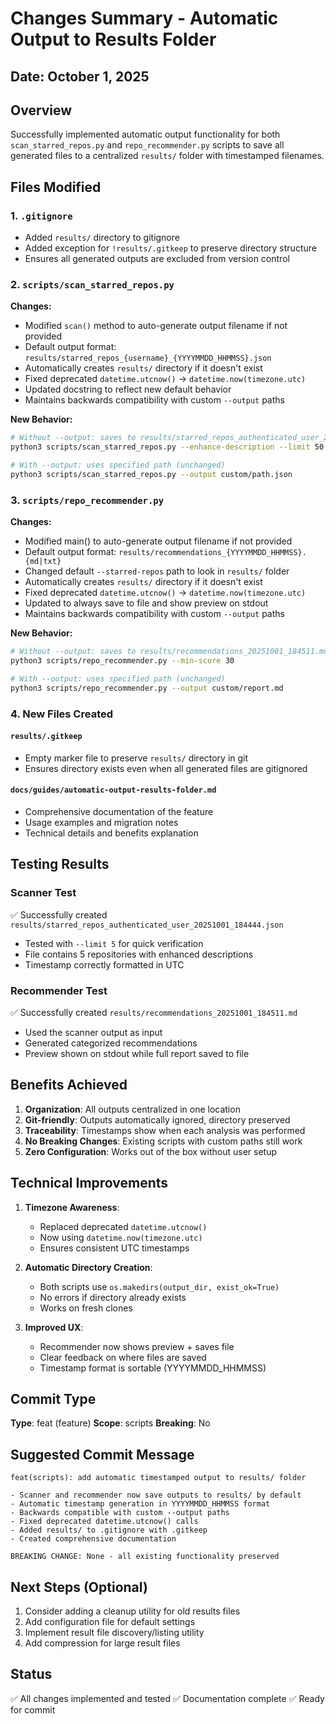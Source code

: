 # Changes Summary - Automatic Output to Results Folder

## Date: October 1, 2025

## Overview
Successfully implemented automatic output functionality for both `scan_starred_repos.py` and `repo_recommender.py` scripts to save all generated files to a centralized `results/` folder with timestamped filenames.

## Files Modified

### 1. `.gitignore`
- Added `results/` directory to gitignore
- Added exception for `!results/.gitkeep` to preserve directory structure
- Ensures all generated outputs are excluded from version control

### 2. `scripts/scan_starred_repos.py`
**Changes:**
- Modified `scan()` method to auto-generate output filename if not provided
- Default output format: `results/starred_repos_{username}_{YYYYMMDD_HHMMSS}.json`
- Automatically creates `results/` directory if it doesn't exist
- Fixed deprecated `datetime.utcnow()` → `datetime.now(timezone.utc)`
- Updated docstring to reflect new default behavior
- Maintains backwards compatibility with custom `--output` paths

**New Behavior:**
```bash
# Without --output: saves to results/starred_repos_authenticated_user_20251001_184444.json
python3 scripts/scan_starred_repos.py --enhance-description --limit 50

# With --output: uses specified path (unchanged)
python3 scripts/scan_starred_repos.py --output custom/path.json
```

### 3. `scripts/repo_recommender.py`
**Changes:**
- Modified main() to auto-generate output filename if not provided
- Default output format: `results/recommendations_{YYYYMMDD_HHMMSS}.{md|txt}`
- Changed default `--starred-repos` path to look in `results/` folder
- Automatically creates `results/` directory if it doesn't exist
- Fixed deprecated `datetime.utcnow()` → `datetime.now(timezone.utc)`
- Updated to always save to file and show preview on stdout
- Maintains backwards compatibility with custom `--output` paths

**New Behavior:**
```bash
# Without --output: saves to results/recommendations_20251001_184511.md
python3 scripts/repo_recommender.py --min-score 30

# With --output: uses specified path (unchanged)
python3 scripts/repo_recommender.py --output custom/report.md
```

### 4. New Files Created

#### `results/.gitkeep`
- Empty marker file to preserve `results/` directory in git
- Ensures directory exists even when all generated files are gitignored

#### `docs/guides/automatic-output-results-folder.md`
- Comprehensive documentation of the feature
- Usage examples and migration notes
- Technical details and benefits explanation

## Testing Results

### Scanner Test
✅ Successfully created `results/starred_repos_authenticated_user_20251001_184444.json`
- Tested with `--limit 5` for quick verification
- File contains 5 repositories with enhanced descriptions
- Timestamp correctly formatted in UTC

### Recommender Test
✅ Successfully created `results/recommendations_20251001_184511.md`
- Used the scanner output as input
- Generated categorized recommendations
- Preview shown on stdout while full report saved to file

## Benefits Achieved

1. **Organization**: All outputs centralized in one location
2. **Git-friendly**: Outputs automatically ignored, directory preserved
3. **Traceability**: Timestamps show when each analysis was performed
4. **No Breaking Changes**: Existing scripts with custom paths still work
5. **Zero Configuration**: Works out of the box without user setup

## Technical Improvements

1. **Timezone Awareness**:
   - Replaced deprecated `datetime.utcnow()`
   - Now using `datetime.now(timezone.utc)`
   - Ensures consistent UTC timestamps

2. **Automatic Directory Creation**:
   - Both scripts use `os.makedirs(output_dir, exist_ok=True)`
   - No errors if directory already exists
   - Works on fresh clones

3. **Improved UX**:
   - Recommender now shows preview + saves file
   - Clear feedback on where files are saved
   - Timestamp format is sortable (YYYYMMDD_HHMMSS)

## Commit Type
**Type**: feat (feature)
**Scope**: scripts
**Breaking**: No

## Suggested Commit Message
```
feat(scripts): add automatic timestamped output to results/ folder

- Scanner and recommender now save outputs to results/ by default
- Automatic timestamp generation in YYYYMMDD_HHMMSS format
- Backwards compatible with custom --output paths
- Fixed deprecated datetime.utcnow() calls
- Added results/ to .gitignore with .gitkeep
- Created comprehensive documentation

BREAKING CHANGE: None - all existing functionality preserved
```

## Next Steps (Optional)
1. Consider adding a cleanup utility for old results files
2. Add configuration file for default settings
3. Implement result file discovery/listing utility
4. Add compression for large result files

## Status
✅ All changes implemented and tested
✅ Documentation complete
✅ Ready for commit
